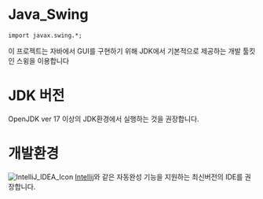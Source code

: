 # Java_Swing
```
import javax.swing.*;
```
이 프로젝트는 자바에서 GUI를 구현하기 위해 JDK에서 기본적으로 제공하는 개발 툴킷인 스윙을 이용합니다

# JDK 버전
OpenJDK ver 17 이상의 JDK환경에서 실행하는 것을 권장합니다.

# 개발환경
![IntelliJ_IDEA_Icon](https://github.com/Jongwoo0101/Java_Swing/assets/96978536/5a531a3c-263e-4a7b-ac19-cffd89ba34c5)
[Intellij](https://www.jetbrains.com/ko-kr/idea/)와 같은 자동완성 기능을 지원하는 최신버전의 IDE를 권장합니다.
